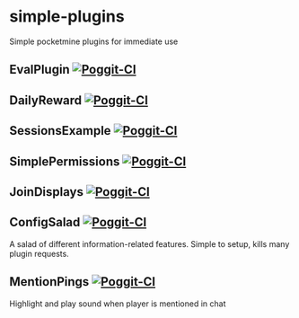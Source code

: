 # simple-plugins
Simple pocketmine plugins for immediate use

## EvalPlugin [![Poggit-CI](https://poggit.pmmp.io/ci.badge/SOF3/simple-plugins/EvalPlugin)](https://poggit.pmmp.io/ci/SOF3/simple-plugins/EvalPlugin)

## DailyReward [![Poggit-CI](https://poggit.pmmp.io/ci.badge/SOF3/simple-plugins/DailyReward)](https://poggit.pmmp.io/ci/SOF3/simple-plugins/DailyReward)

## SessionsExample [![Poggit-CI](https://poggit.pmmp.io/ci.badge/SOF3/simple-plugins/SessionsExample)](https://poggit.pmmp.io/ci/SOF3/simple-plugins/SessionsExample)

## SimplePermissions [![Poggit-CI](https://poggit.pmmp.io/ci.badge/SOF3/simple-plugins/SimplePermissions)](https://poggit.pmmp.io/ci/SOF3/simple-plugins/SimplePermissions)

## JoinDisplays [![Poggit-CI](https://poggit.pmmp.io/ci.badge/SOF3/simple-plugins/JoinDisplays)](https://poggit.pmmp.io/ci/SOF3/simple-plugins/JoinDisplays)

## ConfigSalad [![Poggit-CI](https://poggit.pmmp.io/ci.badge/SOF3/simple-plugins/ConfigSalad)](https://poggit.pmmp.io/ci/SOF3/simple-plugins/ConfigSalad)
A salad of different information-related features. Simple to setup, kills many plugin requests.

## MentionPings [![Poggit-CI](https://poggit.pmmp.io/ci.badge/SOF3/simple-plugins/MentionPings)](https://poggit.pmmp.io/ci/SOF3/simple-plugins/MentionPings)
Highlight and play sound when player is mentioned in chat
